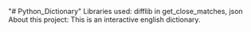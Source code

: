 "# Python_Dictionary" 
Libraries used:
    difflib in get_close_matches, json
About this project:
    This is an interactive english dictionary. 
 
